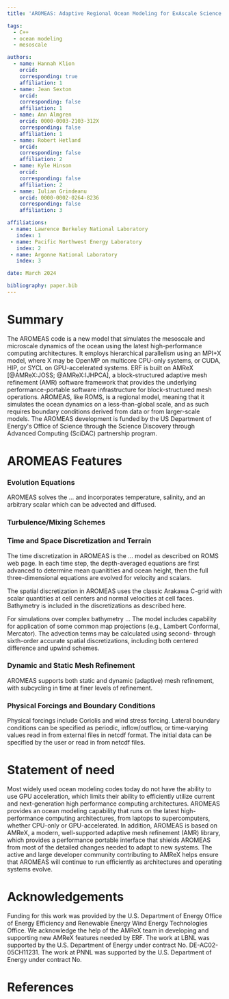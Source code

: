 ```yaml
---
title: 'AROMEAS: Adaptive Regional Ocean Modeling for ExAscale Science'

tags:
  - C++
  - ocean modeling
  - mesoscale

authors:
  - name: Hannah Klion
    orcid: 
    corresponding: true
    affiliation: 1
  - name: Jean Sexton
    orcid: 
    corresponding: false
    affiliation: 1
  - name: Ann Almgren
    orcid: 0000-0003-2103-312X
    corresponding: false
    affiliation: 1
  - name: Robert Hetland
    orcid: 
    corresponding: false
    affiliation: 2
  - name: Kyle Hinson
    orcid: 
    corresponding: false
    affiliation: 2
  - name: Iulian Grindeanu
    orcid: 0000-0002-0264-8236
    corresponding: false
    affiliation: 3

affiliations:
 - name: Lawrence Berkeley National Laboratory
   index: 1
 - name: Pacific Northwest Energy Laboratory
   index: 2
 - name: Argonne National Laboratory
   index: 3

date: March 2024

bibliography: paper.bib
---
```


# Summary

The AROMEAS code is a new model that simulates the mesoscale and microscale
dynamics of the ocean using the latest high-performance computing architectures.
It employs hierarchical parallelism using an MPI+X model, where X may be OpenMP on 
multicore CPU-only systems, or CUDA, HIP, or SYCL on GPU-accelerated systems.
ERF is built on AMReX [@AMReX:JOSS; @AMReX:IJHPCA],
a block-structured adaptive mesh refinement (AMR) software framework that
provides the underlying performance-portable software infrastructure for block-structured mesh operations. 
AROMEAS, like ROMS, is a regional model, meaning that it simulates the ocean dynamics on
a less-than-global scale, and as such requires boundary conditions derived from data
or from larger-scale models.
The AROMEAS development is funded by the US Department of Energy's Office of Science
through the Science Discovery through Advanced Computing (SciDAC) partnership program.

# AROMEAS Features

### Evolution Equations

AROMEAS solves the ...
and incorporates temperature, salinity, and an arbitrary scalar which can be advected and diffused.

### Turbulence/Mixing Schemes

### Time and Space Discretization and Terrain

The time discretization in AROMEAS is the ... model as described on ROMS web page.
In each time step, the depth-averaged equations are first advanced to determine mean quanitities
and ocean height, then the full three-dimensional equations are evolved for velocity and scalars.

The spatial discretization in AROMEAS uses the classic Arakawa C-grid with 
scalar quantities at cell centers and normal velocities at cell faces.
Bathymetry is included in the discretizations as described here.

For simulations over complex bathymetry ...
The model includes capability for application
of some common map projections (e.g., Lambert Conformal, Mercator).
The advection terms may be calculated using second- through sixth-order accurate
spatial discretizations, including both centered difference and upwind 
schemes.  

### Dynamic and Static Mesh Refinement

AROMEAS supports both static and dynamic (adaptive) mesh refinement,
with subcycling in time at finer levels of refinement.

### Physical Forcings and Boundary Conditions

Physical forcings include Coriolis and wind stress forcing.
Lateral boundary conditions can be specified as periodic, inflow/outflow,
or time-varying values read in from external files in netcdf format.
The initial data can be specified by the user or read in from netcdf files.

# Statement of need

Most widely used ocean modeling codes today do not have the 
ability to use GPU acceleration, which limits their ability to 
efficiently utilize current and next-generation high performance computing 
architectures.  AROMEAS provides an ocean modeling capability that runs on the latest high-performance
computing architectures, from laptops to supercomputers, 
whether CPU-only or GPU-accelerated.  In addition, AROMEAS is based on AMReX,
a modern, well-supported adaptive mesh refinement (AMR) library,
which provides a performance portable interface that shields AROMEAS
from most of the detailed changes needed to adapt to new systems.
The active and large developer community contributing to AMReX helps ensure
that AROMEAS will continue to run efficiently as architectures and operating systems
evolve.

# Acknowledgements

Funding for this work was provided by the U.S. Department of Energy
Office of Energy Efficiency and Renewable Energy Wind Energy Technologies Office.
We acknowledge the help of the AMReX team
in developing and supporting new AMReX features needed by ERF.
The work at LBNL was supported by the U.S. Department of Energy
under contract No. DE-AC02-05CH11231. 
The work at PNNL was supported by the U.S. Department of Energy
under contract No. 

# References
